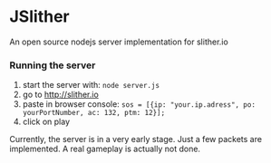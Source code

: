 # JSlither
An open source nodejs server implementation for slither.io


### Running the server

1. start the server with: `node server.js`
2. go to http://slither.io
3. paste in browser console: `sos = [{ip: "your.ip.adress", po: yourPortNumber, ac: 132, ptm: 12}];`
4. click on play


Currently, the server is in a very early stage. Just a few packets are implemented. A real gameplay is actually not done.
